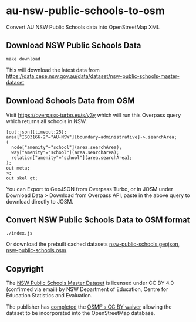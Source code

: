 # au-nsw-public-schools-to-osm

Convert AU NSW Public Schools data into OpenStreetMap XML

## Download NSW Public Schools Data

    make download

This will download the latest data from https://data.cese.nsw.gov.au/data/dataset/nsw-public-schools-master-dataset

## Download Schools Data from OSM

Visit https://overpass-turbo.eu/s/y3y which will run this Overpass query which returns all schools in NSW.

    [out:json][timeout:25];
    area["ISO3166-2"="AU-NSW"][boundary=administrative]->.searchArea;
    (
      node["amenity"="school"](area.searchArea);
      way["amenity"="school"](area.searchArea);
      relation["amenity"="school"](area.searchArea);
    );
    out meta;
    >;
    out skel qt;

You can Export to GeoJSON from Overpass Turbo, or in JOSM under Download Data > Download from Overpass API, paste in the above query to download directly to JOSM.

## Convert NSW Public Schools Data to OSM format

    ./index.js

Or download the prebuilt cached datasets [nsw-public-schools.geojson](https://tianjara.net/data/nsw-public-schools.geojson), [nsw-public-schools.osm](https://tianjara.net/data/nsw-public-schools.osm).

## Copyright

The [NSW Public Schools Master Dataset](https://data.cese.nsw.gov.au/data/dataset/nsw-public-schools-master-dataset) is licensed under CC BY 4.0 (confirmed via email) by NSW Department of Education, Centre for Education Statistics and Evaluation.

The publisher has [completed](https://wiki.openstreetmap.org/wiki/File:CESE_NSW_AU_MasterSchools.pdf) the [OSMF's CC BY waiver](https://blog.openstreetmap.org/2017/03/17/use-of-cc-by-data/) allowing the dataset to be incorporated into the OpenStreetMap database.
